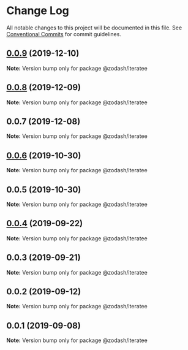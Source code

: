 # Change Log

All notable changes to this project will be documented in this file.
See [Conventional Commits](https://conventionalcommits.org) for commit guidelines.

## [0.0.9](https://github.com/zcorky/zodash/compare/@zodash/iteratee@0.0.8...@zodash/iteratee@0.0.9) (2019-12-10)

**Note:** Version bump only for package @zodash/iteratee





## [0.0.8](https://github.com/zcorky/zodash/compare/@zodash/iteratee@0.0.7...@zodash/iteratee@0.0.8) (2019-12-09)

**Note:** Version bump only for package @zodash/iteratee





## 0.0.7 (2019-12-08)

**Note:** Version bump only for package @zodash/iteratee





## [0.0.6](https://github.com/zcorky/zodash/compare/@zodash/iteratee@0.0.5...@zodash/iteratee@0.0.6) (2019-10-30)

**Note:** Version bump only for package @zodash/iteratee





## 0.0.5 (2019-10-30)

**Note:** Version bump only for package @zodash/iteratee





## [0.0.4](https://github.com/zcorky/zodash/compare/@zodash/iteratee@0.0.3...@zodash/iteratee@0.0.4) (2019-09-22)

**Note:** Version bump only for package @zodash/iteratee





## 0.0.3 (2019-09-21)

**Note:** Version bump only for package @zodash/iteratee





## 0.0.2 (2019-09-12)

**Note:** Version bump only for package @zodash/iteratee





## 0.0.1 (2019-09-08)

**Note:** Version bump only for package @zodash/iteratee
